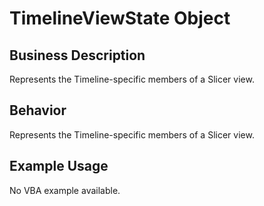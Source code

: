 # TimelineViewState Object

## Business Description
Represents the Timeline-specific members of a Slicer view.

## Behavior
Represents the Timeline-specific members of a Slicer view.

## Example Usage
No VBA example available.